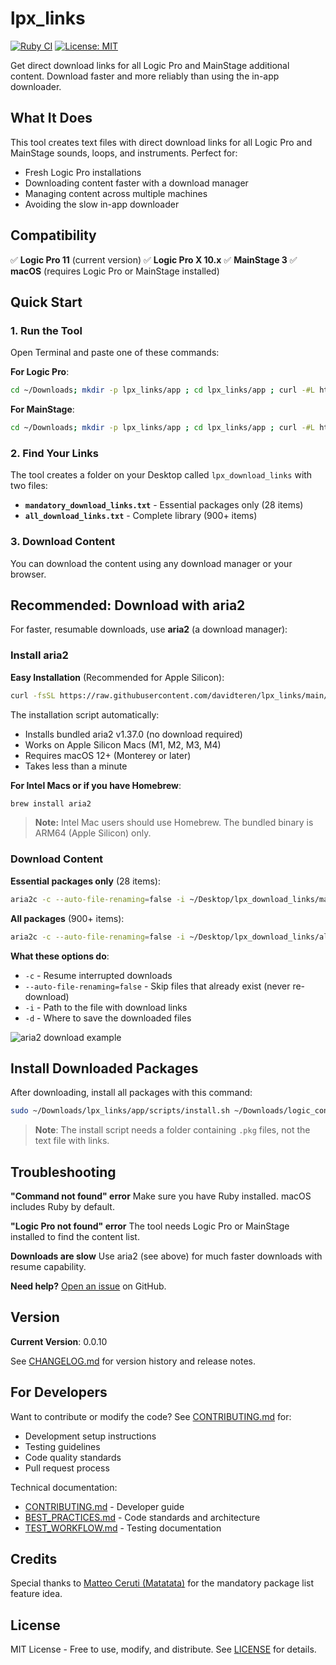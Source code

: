 # lpx_links

[![Ruby CI](https://github.com/davidteren/lpx_links/actions/workflows/ruby-ci.yml/badge.svg)](https://github.com/davidteren/lpx_links/actions/workflows/ruby-ci.yml)
[![License: MIT](https://img.shields.io/badge/License-MIT-yellow.svg)](https://opensource.org/licenses/MIT)

Get direct download links for all Logic Pro and MainStage additional content. Download faster and more reliably than using the in-app downloader.

## What It Does

This tool creates text files with direct download links for all Logic Pro and MainStage sounds, loops, and instruments. Perfect for:
- Fresh Logic Pro installations
- Downloading content faster with a download manager
- Managing content across multiple machines
- Avoiding the slow in-app downloader

## Compatibility

✅ **Logic Pro 11** (current version)
✅ **Logic Pro X 10.x**
✅ **MainStage 3**
✅ **macOS** (requires Logic Pro or MainStage installed)

## Quick Start

### 1. Run the Tool

Open Terminal and paste one of these commands:

**For Logic Pro**:
```bash
cd ~/Downloads; mkdir -p lpx_links/app ; cd lpx_links/app ; curl -#L https://github.com/davidteren/lpx_links/tarball/master | tar -xzv --strip-components 1 ; ./lpx_links.rb -n Logic
```

**For MainStage**:
```bash
cd ~/Downloads; mkdir -p lpx_links/app ; cd lpx_links/app ; curl -#L https://github.com/davidteren/lpx_links/tarball/master | tar -xzv --strip-components 1 ; ./lpx_links.rb -n Mainstage
```

### 2. Find Your Links

The tool creates a folder on your Desktop called `lpx_download_links` with two files:
- **`mandatory_download_links.txt`** - Essential packages only (28 items)
- **`all_download_links.txt`** - Complete library (900+ items)

### 3. Download Content

You can download the content using any download manager or your browser.

## Recommended: Download with aria2

For faster, resumable downloads, use **aria2** (a download manager):

### Install aria2

**Easy Installation** (Recommended for Apple Silicon):
```bash
curl -fsSL https://raw.githubusercontent.com/davidteren/lpx_links/main/scripts/install_aria2.sh | bash
```

The installation script automatically:
- Installs bundled aria2 v1.37.0 (no download required)
- Works on Apple Silicon Macs (M1, M2, M3, M4)
- Requires macOS 12+ (Monterey or later)
- Takes less than a minute

**For Intel Macs or if you have Homebrew**:
```bash
brew install aria2
```
> **Note:** Intel Mac users should use Homebrew. The bundled binary is ARM64 (Apple Silicon) only.

### Download Content

**Essential packages only** (28 items):
```bash
aria2c -c --auto-file-renaming=false -i ~/Desktop/lpx_download_links/mandatory_download_links.txt -d ~/Downloads/logic_content
```

**All packages** (900+ items):
```bash
aria2c -c --auto-file-renaming=false -i ~/Desktop/lpx_download_links/all_download_links.txt -d ~/Downloads/logic_content
```

**What these options do**:
- `-c` - Resume interrupted downloads
- `--auto-file-renaming=false` - Skip files that already exist (never re-download)
- `-i` - Path to the file with download links
- `-d` - Where to save the downloaded files

![aria2 download example](https://github.com/davidteren/lpx_links/blob/master/images/aria2_example.png?raw=true)

## Install Downloaded Packages

After downloading, install all packages with this command:

```bash
sudo ~/Downloads/lpx_links/app/scripts/install.sh ~/Downloads/logic_content
```

> **Note**: The install script needs a folder containing `.pkg` files, not the text file with links.

## Troubleshooting

**"Command not found" error**
Make sure you have Ruby installed. macOS includes Ruby by default.

**"Logic Pro not found" error**
The tool needs Logic Pro or MainStage installed to find the content list.

**Downloads are slow**
Use aria2 (see above) for much faster downloads with resume capability.

**Need help?**
[Open an issue](https://github.com/davidteren/lpx_links/issues) on GitHub.

## Version

**Current Version**: 0.0.10

See [CHANGELOG.md](CHANGELOG.md) for version history and release notes.

## For Developers

Want to contribute or modify the code? See [CONTRIBUTING.md](docs/CONTRIBUTING.md) for:
- Development setup instructions
- Testing guidelines
- Code quality standards
- Pull request process

Technical documentation:
- [CONTRIBUTING.md](docs/CONTRIBUTING.md) - Developer guide
- [BEST_PRACTICES.md](docs/BEST_PRACTICES.md) - Code standards and architecture
- [TEST_WORKFLOW.md](docs/TEST_WORKFLOW.md) - Testing documentation

## Credits

Special thanks to [Matteo Ceruti (Matatata)](https://github.com/matatata) for the mandatory package list feature idea.

## License

MIT License - Free to use, modify, and distribute. See [LICENSE](docs/LICENSE) for details.

